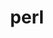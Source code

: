---
title: "perl"
layout: cache
categories: [package, develop-2025-05-25]
meta: {"compilers": ["apple-clang@16.0.0", "cce@18.0.0", "gcc@10.5.0", "gcc@11.1.0", "gcc@11.4.0", "gcc@12.3.0", "gcc@12.4.0", "gcc@13.2.0", "gcc@13.3.0", "gcc@7.3.1", "gcc@7.5.0", "intel-oneapi-compilers@2024.1.0", "intel-oneapi-compilers@2025.1.0", "msvc@19.39.33523"], "num_specs": 27, "num_specs_by_stack": {"aws-pcluster-neoverse_v1": 1, "aws-pcluster-x86_64_v4": 5, "bootstrap-aarch64-darwin": 1, "bootstrap-x86_64-linux-gnu": 1, "build_systems": 1, "data-vis-sdk": 1, "developer-tools-aarch64-linux-gnu": 1, "developer-tools-darwin": 1, "developer-tools-x86_64_v3-linux-gnu": 1, "e4s": 2, "e4s-cray-rhel": 1, "e4s-neoverse-v2": 2, "e4s-oneapi": 2, "e4s-rocm-external": 1, "hep": 1, "ml-darwin-aarch64-mps": 1, "ml-linux-aarch64-cuda": 1, "ml-linux-x86_64-cpu": 1, "ml-linux-x86_64-cuda": 1, "ml-linux-x86_64-rocm": 1, "radiuss": 2, "radiuss-aws": 2, "radiuss-aws-aarch64": 2, "root": 27, "tutorial": 2, "windows-vis": 1}, "oss": ["amzn2", "centos7", "rhel8", "sequoia", "ubuntu18.04", "ubuntu20.04", "ubuntu22.04", "ubuntu24.04", "windows10.0.20348"], "platforms": ["darwin", "linux", "windows"], "stacks": ["aws-pcluster-neoverse_v1", "aws-pcluster-x86_64_v4", "bootstrap-aarch64-darwin", "bootstrap-x86_64-linux-gnu", "build_systems", "data-vis-sdk", "developer-tools-aarch64-linux-gnu", "developer-tools-darwin", "developer-tools-x86_64_v3-linux-gnu", "e4s", "e4s-cray-rhel", "e4s-neoverse-v2", "e4s-oneapi", "e4s-rocm-external", "hep", "ml-darwin-aarch64-mps", "ml-linux-aarch64-cuda", "ml-linux-x86_64-cpu", "ml-linux-x86_64-cuda", "ml-linux-x86_64-rocm", "radiuss", "radiuss-aws", "radiuss-aws-aarch64", "root", "tutorial", "windows-vis"], "targets": ["aarch64", "neoverse_v1", "neoverse_v2", "x86_64", "x86_64_v3", "x86_64_v4"], "versions": ["5.40.0"]}
spec_details: [{"compiler": "gcc@12.3.0", "hash": "7fvpphcqejqgfkmc2ism3noziku4cezg", "os": "ubuntu22.04", "platform": "linux", "size": "-", "stacks": ["root", "tutorial"], "target": "x86_64_v3", "variants": ["build_system=generic", "+cpanm", "+opcode", "+open", "+shared", "+threads"], "versions": ["5.40.0"]}, {"compiler": "intel-oneapi-compilers@2024.1.0", "hash": "d3qgu357zeask67djo3akrfwu27ywbtm", "os": "amzn2", "platform": "linux", "size": "-", "stacks": ["aws-pcluster-x86_64_v4", "root"], "target": "x86_64_v3", "variants": ["build_system=generic", "+cpanm", "+opcode", "+open", "+shared", "+threads"], "versions": ["5.40.0"]}, {"compiler": "gcc@11.4.0", "hash": "dj5a3adaqu7vv6glbuv7jq22vykfxmmm", "os": "ubuntu22.04", "platform": "linux", "size": "-", "stacks": ["e4s", "root"], "target": "x86_64_v3", "variants": ["build_system=generic", "+cpanm", "+opcode", "+open", "+shared", "+threads"], "versions": ["5.40.0"]}, {"compiler": "intel-oneapi-compilers@2024.1.0", "hash": "e4t5c2tlmfmkcb75kcj7jrhnwi22yrxp", "os": "amzn2", "platform": "linux", "size": "-", "stacks": ["aws-pcluster-x86_64_v4", "root"], "target": "x86_64_v3", "variants": ["build_system=generic", "+cpanm", "+opcode", "+open", "+shared", "+threads"], "versions": ["5.40.0"]}, {"compiler": "gcc@13.2.0", "hash": "eaoyez6bs3thqgokzgaczsk5h267jeaw", "os": "ubuntu24.04", "platform": "linux", "size": "-", "stacks": ["bootstrap-x86_64-linux-gnu", "ml-linux-x86_64-cpu", "ml-linux-x86_64-cuda", "ml-linux-x86_64-rocm", "root"], "target": "x86_64_v3", "variants": ["build_system=generic", "+cpanm", "+opcode", "+open", "+shared", "+threads"], "versions": ["5.40.0"]}, {"compiler": "msvc@19.39.33523", "hash": "gwsytmcfj6izqf4asmfkzxng243mxcbi", "os": "windows10.0.20348", "platform": "windows", "size": "-", "stacks": ["root", "windows-vis"], "target": "x86_64", "variants": ["build_system=generic", "+cpanm", "+opcode", "+open", "+shared", "+threads"], "versions": ["5.40.0"]}, {"compiler": "apple-clang@16.0.0", "hash": "h6e6ucafub6kd67r3i55rgs3jwcws5hl", "os": "sequoia", "platform": "darwin", "size": "-", "stacks": ["bootstrap-aarch64-darwin", "developer-tools-darwin", "ml-darwin-aarch64-mps", "root"], "target": "aarch64", "variants": ["build_system=generic", "+cpanm", "+opcode", "+open", "+shared", "+threads"], "versions": ["5.40.0"]}, {"compiler": "intel-oneapi-compilers@2025.1.0", "hash": "jlvux2zin2llnrogzhtvm4mav5f6e5oy", "os": "ubuntu22.04", "platform": "linux", "size": "-", "stacks": ["e4s-oneapi", "root"], "target": "x86_64_v3", "variants": ["build_system=generic", "+cpanm", "+opcode", "+open", "+shared", "+threads"], "versions": ["5.40.0"]}, {"compiler": "gcc@11.4.0", "hash": "kjmtvebp4hw7njleuqnbc2fhud726xu3", "os": "ubuntu22.04", "platform": "linux", "size": "-", "stacks": ["e4s-neoverse-v2", "root"], "target": "neoverse_v2", "variants": ["build_system=generic", "+cpanm", "+opcode", "+open", "+shared", "+threads"], "versions": ["5.40.0"]}, {"compiler": "gcc@7.3.1", "hash": "mamw47p6w2xindwhecf3gvhsgmweijwd", "os": "amzn2", "platform": "linux", "size": "-", "stacks": ["radiuss-aws", "root"], "target": "x86_64_v3", "variants": ["build_system=generic", "+cpanm", "+opcode", "+open", "+shared", "+threads"], "versions": ["5.40.0"]}, {"compiler": "gcc@7.3.1", "hash": "ml46acd4xrsamejnd3dwm4d4r7734maj", "os": "amzn2", "platform": "linux", "size": "-", "stacks": ["radiuss-aws", "root"], "target": "x86_64_v3", "variants": ["build_system=generic", "+cpanm", "+opcode", "+open", "+shared", "+threads"], "versions": ["5.40.0"]}, {"compiler": "gcc@10.5.0", "hash": "mtgepojilmg52x7dbm3sz35juwz3c7dt", "os": "centos7", "platform": "linux", "size": "-", "stacks": ["developer-tools-x86_64_v3-linux-gnu", "root"], "target": "x86_64_v3", "variants": ["build_system=generic", "+cpanm", "+opcode", "+open", "+shared", "+threads"], "versions": ["5.40.0"]}, {"compiler": "gcc@7.3.1", "hash": "ndyaq4mdwd6huwsrov5x7osrhrsifsfx", "os": "amzn2", "platform": "linux", "size": "-", "stacks": ["radiuss-aws-aarch64", "root"], "target": "aarch64", "variants": ["build_system=generic", "+cpanm", "+opcode", "+open", "+shared", "+threads"], "versions": ["5.40.0"]}, {"compiler": "gcc@13.3.0", "hash": "om64pqwqpt5j4qnjamzu7afw53yb7aec", "os": "rhel8", "platform": "linux", "size": "-", "stacks": ["developer-tools-aarch64-linux-gnu", "root"], "target": "aarch64", "variants": ["build_system=generic", "+cpanm", "+opcode", "+open", "+shared", "+threads"], "versions": ["5.40.0"]}, {"compiler": "gcc@7.5.0", "hash": "ox65zz62qkrb3paa27nfoxp3s7jjq32b", "os": "ubuntu18.04", "platform": "linux", "size": "-", "stacks": ["build_systems", "radiuss", "root"], "target": "x86_64_v3", "variants": ["build_system=generic", "+cpanm", "+opcode", "+open", "+shared", "+threads"], "versions": ["5.40.0"]}, {"compiler": "gcc@12.4.0", "hash": "q2wmgushqxhfzwjdtm7guiqd2nuav6f5", "os": "amzn2", "platform": "linux", "size": "-", "stacks": ["aws-pcluster-neoverse_v1", "root"], "target": "neoverse_v1", "variants": ["build_system=generic", "+cpanm", "+opcode", "+open", "+shared", "+threads"], "versions": ["5.40.0"]}, {"compiler": "intel-oneapi-compilers@2024.1.0", "hash": "qcbtdojys2wek33hdfp4gj6se3dtbug4", "os": "amzn2", "platform": "linux", "size": "-", "stacks": ["aws-pcluster-x86_64_v4", "root"], "target": "x86_64_v3", "variants": ["build_system=generic", "+cpanm", "+opcode", "+open", "+shared", "+threads"], "versions": ["5.40.0"]}, {"compiler": "cce@18.0.0", "hash": "qiy2mwje2autclklid4hb5lk55o4bcoe", "os": "rhel8", "platform": "linux", "size": "-", "stacks": ["e4s-cray-rhel", "root"], "target": "x86_64_v3", "variants": ["build_system=generic", "+cpanm", "+opcode", "+open", "+shared", "+threads"], "versions": ["5.40.0"]}, {"compiler": "intel-oneapi-compilers@2024.1.0", "hash": "sniso6rkdvpqo5jtlzp75fzezbkkvk25", "os": "amzn2", "platform": "linux", "size": "-", "stacks": ["aws-pcluster-x86_64_v4", "root"], "target": "x86_64_v4", "variants": ["build_system=generic", "+cpanm", "+opcode", "+open", "+shared", "+threads"], "versions": ["5.40.0"]}, {"compiler": "intel-oneapi-compilers@2025.1.0", "hash": "tiy5zn7a43mtwgyh5jvu7hxlkknknrgr", "os": "ubuntu22.04", "platform": "linux", "size": "-", "stacks": ["e4s-oneapi", "root"], "target": "x86_64_v3", "variants": ["build_system=generic", "+cpanm", "+opcode", "+open", "+shared", "+threads"], "versions": ["5.40.0"]}, {"compiler": "gcc@11.4.0", "hash": "vkc6l6dc4rhjgyq3hxbbcahh6vaejfxz", "os": "ubuntu22.04", "platform": "linux", "size": "-", "stacks": ["e4s-neoverse-v2", "root"], "target": "neoverse_v2", "variants": ["build_system=generic", "+cpanm", "+opcode", "+open", "+shared", "+threads"], "versions": ["5.40.0"]}, {"compiler": "gcc@7.5.0", "hash": "vo6l2rwdjkrffrnjkbfaqwr5grqtgihn", "os": "ubuntu18.04", "platform": "linux", "size": "-", "stacks": ["radiuss", "root"], "target": "x86_64_v3", "variants": ["build_system=generic", "+cpanm", "+opcode", "+open", "+shared", "+threads"], "versions": ["5.40.0"]}, {"compiler": "gcc@7.3.1", "hash": "wil4f3mzrabxtnppjinhuv7rw7pwx4fp", "os": "amzn2", "platform": "linux", "size": "-", "stacks": ["radiuss-aws-aarch64", "root"], "target": "aarch64", "variants": ["build_system=generic", "+cpanm", "+opcode", "+open", "+shared", "+threads"], "versions": ["5.40.0"]}, {"compiler": "intel-oneapi-compilers@2024.1.0", "hash": "wwvjuiyesexdzmx2gxigirtt7l5ilzp7", "os": "amzn2", "platform": "linux", "size": "-", "stacks": ["aws-pcluster-x86_64_v4", "root"], "target": "x86_64_v4", "variants": ["build_system=generic", "+cpanm", "+opcode", "+open", "+shared", "+threads"], "versions": ["5.40.0"]}, {"compiler": "gcc@13.2.0", "hash": "wxb3iomstbkwa3beythl3o3e7ckirn4j", "os": "ubuntu24.04", "platform": "linux", "size": "-", "stacks": ["ml-linux-aarch64-cuda", "root"], "target": "aarch64", "variants": ["build_system=generic", "+cpanm", "+opcode", "+open", "+shared", "+threads"], "versions": ["5.40.0"]}, {"compiler": "gcc@11.1.0", "hash": "xnn5ik2ien42djrperxdej5u2nacfgaj", "os": "ubuntu20.04", "platform": "linux", "size": "-", "stacks": ["data-vis-sdk", "root"], "target": "x86_64_v3", "variants": ["build_system=generic", "+cpanm", "+opcode", "+open", "+shared", "+threads"], "versions": ["5.40.0"]}, {"compiler": "gcc@11.4.0", "hash": "xoieczxr5h5qu4n3irx4wvglxxqust55", "os": "ubuntu22.04", "platform": "linux", "size": "-", "stacks": ["e4s", "e4s-rocm-external", "hep", "root", "tutorial"], "target": "x86_64_v3", "variants": ["build_system=generic", "+cpanm", "+opcode", "+open", "+shared", "+threads"], "versions": ["5.40.0"]}]
---